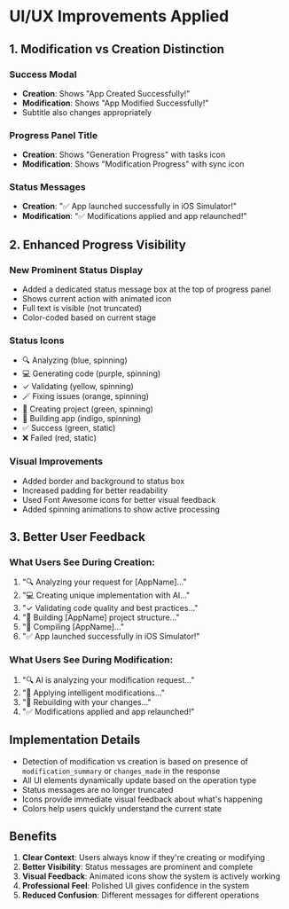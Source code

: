 # UI/UX Improvements Applied

## 1. Modification vs Creation Distinction

### Success Modal
- **Creation**: Shows "App Created Successfully!"
- **Modification**: Shows "App Modified Successfully!"
- Subtitle also changes appropriately

### Progress Panel Title
- **Creation**: Shows "Generation Progress" with tasks icon
- **Modification**: Shows "Modification Progress" with sync icon

### Status Messages
- **Creation**: "✅ App launched successfully in iOS Simulator!"
- **Modification**: "✅ Modifications applied and app relaunched!"

## 2. Enhanced Progress Visibility

### New Prominent Status Display
- Added a dedicated status message box at the top of progress panel
- Shows current action with animated icon
- Full text is visible (not truncated)
- Color-coded based on current stage

### Status Icons
- 🔍 Analyzing (blue, spinning)
- 💻 Generating code (purple, spinning)
- ✓ Validating (yellow, spinning)
- 🪄 Fixing issues (orange, spinning)
- 📁 Creating project (green, spinning)
- 🔨 Building app (indigo, spinning)
- ✅ Success (green, static)
- ❌ Failed (red, static)

### Visual Improvements
- Added border and background to status box
- Increased padding for better readability
- Used Font Awesome icons for better visual feedback
- Added spinning animations to show active processing

## 3. Better User Feedback

### What Users See During Creation:
1. "🔍 Analyzing your request for [AppName]..."
2. "💻 Creating unique implementation with AI..."
3. "✓ Validating code quality and best practices..."
4. "📁 Building [AppName] project structure..."
5. "🔨 Compiling [AppName]..."
6. "✅ App launched successfully in iOS Simulator!"

### What Users See During Modification:
1. "🔍 AI is analyzing your modification request..."
2. "📝 Applying intelligent modifications..."
3. "🔨 Rebuilding with your changes..."
4. "✅ Modifications applied and app relaunched!"

## Implementation Details

- Detection of modification vs creation is based on presence of `modification_summary` or `changes_made` in the response
- All UI elements dynamically update based on the operation type
- Status messages are no longer truncated
- Icons provide immediate visual feedback about what's happening
- Colors help users quickly understand the current state

## Benefits

1. **Clear Context**: Users always know if they're creating or modifying
2. **Better Visibility**: Status messages are prominent and complete
3. **Visual Feedback**: Animated icons show the system is actively working
4. **Professional Feel**: Polished UI gives confidence in the system
5. **Reduced Confusion**: Different messages for different operations
